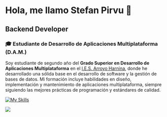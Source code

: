 # Hola, me llamo Stefan Pirvu 👋
## Backend Developer

### 🎓 Estudiante de Desarrollo de Aplicaciones Multiplataforma (D.A.M.)

Soy estudiante de segundo año del **Grado Superior en Desarrollo de Aplicaciones Multiplataforma** en el [I.E.S. Arroyo Harnina](https://iesarroyoharnina.educarex.es/), donde he desarrollado una sólida base en el desarrollo de software y la gestión de bases de datos. Mi formación incluye habilidades en diseño, implementación y mantenimiento de aplicaciones multiplataforma, siempre siguiendo las mejores prácticas de programación y estándares de calidad.

[![My Skills](https://skillicons.dev/icons?i=java,spring,eclipse,maven,androidstudio,py,angular,ts,html,css,vscode,linux,docker,git,mysql,sqlite,postgres,mongodb&perline=6)](https://skillicons.dev)

![](https://quotes-github-readme.vercel.app/api?type=horizontal&theme=dark)
